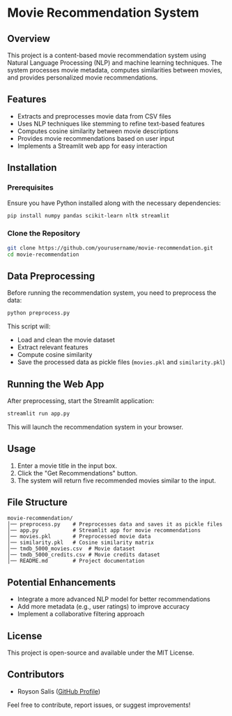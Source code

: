 # Movie Recommendation System

## Overview
This project is a content-based movie recommendation system using Natural Language Processing (NLP) and machine learning techniques. The system processes movie metadata, computes similarities between movies, and provides personalized movie recommendations.

## Features
- Extracts and preprocesses movie data from CSV files
- Uses NLP techniques like stemming to refine text-based features
- Computes cosine similarity between movie descriptions
- Provides movie recommendations based on user input
- Implements a Streamlit web app for easy interaction

## Installation
### Prerequisites
Ensure you have Python installed along with the necessary dependencies:
```bash
pip install numpy pandas scikit-learn nltk streamlit
```

### Clone the Repository
```bash
git clone https://github.com/yourusername/movie-recommendation.git
cd movie-recommendation
```

## Data Preprocessing
Before running the recommendation system, you need to preprocess the data:
```bash
python preprocess.py
```
This script will:
- Load and clean the movie dataset
- Extract relevant features
- Compute cosine similarity
- Save the processed data as pickle files (`movies.pkl` and `similarity.pkl`)

## Running the Web App
After preprocessing, start the Streamlit application:
```bash
streamlit run app.py
```
This will launch the recommendation system in your browser.

## Usage
1. Enter a movie title in the input box.
2. Click the "Get Recommendations" button.
3. The system will return five recommended movies similar to the input.

## File Structure
```
movie-recommendation/
│── preprocess.py    # Preprocesses data and saves it as pickle files
│── app.py           # Streamlit app for movie recommendations
│── movies.pkl       # Preprocessed movie data
│── similarity.pkl   # Cosine similarity matrix
│── tmdb_5000_movies.csv  # Movie dataset
│── tmdb_5000_credits.csv # Movie credits dataset
│── README.md        # Project documentation
```

## Potential Enhancements
- Integrate a more advanced NLP model for better recommendations
- Add more metadata (e.g., user ratings) to improve accuracy
- Implement a collaborative filtering approach

## License
This project is open-source and available under the MIT License.

## Contributors
- Royson Salis ([GitHub Profile](https://github.com/Royson-salis-18))

Feel free to contribute, report issues, or suggest improvements!

